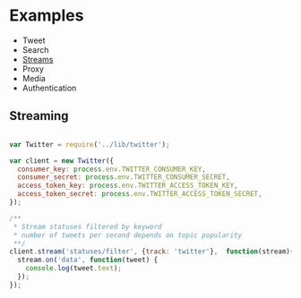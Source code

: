# Examples

* Tweet
* Search
* [Streams](#streaming)
* Proxy
* Media
* Authentication

## Streaming

```javascript

var Twitter = require('../lib/twitter');

var client = new Twitter({
  consumer_key: process.env.TWITTER_CONSUMER_KEY,
  consumer_secret: process.env.TWITTER_CONSUMER_SECRET,
  access_token_key: process.env.TWITTER_ACCESS_TOKEN_KEY,
  access_token_secret: process.env.TWITTER_ACCESS_TOKEN_SECRET,
});

/**
 * Stream statuses filtered by keyword
 * number of tweets per second depends on topic popularity
 **/
client.stream('statuses/filter', {track: 'twitter'},  function(stream){
  stream.on('data', function(tweet) {
    console.log(tweet.text);
  });
});
```
